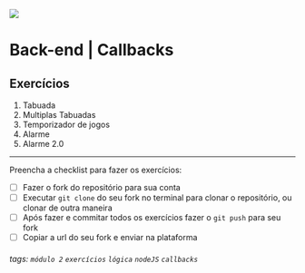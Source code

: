 ![](https://i.imgur.com/xG74tOh.png)

# Back-end | Callbacks

## Exercícios

1. Tabuada
2. Multiplas Tabuadas
3. Temporizador de jogos
4. Alarme
5. Alarme 2.0

---

Preencha a checklist para fazer os exercícios:

-   [ ] Fazer o fork do repositório para sua conta
-   [ ] Executar `git clone` do seu fork no terminal para clonar o repositório, ou clonar de outra maneira
-   [ ] Após fazer e commitar todos os exercícios fazer o `git push` para seu fork
-   [ ] Copiar a url do seu fork e enviar na plataforma

###### tags: `módulo 2` `exercícios` `lógica` `nodeJS` `callbacks`

